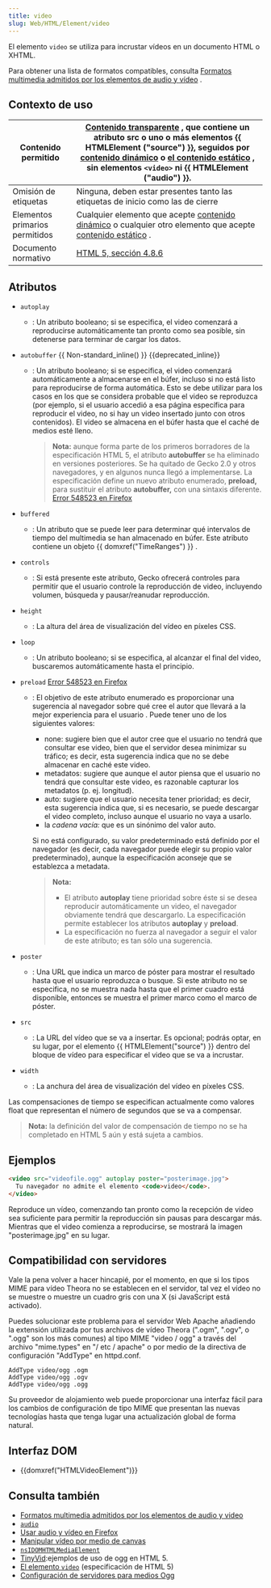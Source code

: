 ```yaml
---
title: video
slug: Web/HTML/Element/video
---
```


El elemento `video` se utiliza para incrustar vídeos en un documento HTML o XHTML.

Para obtener una lista de formatos compatibles, consulta [Formatos multimedia admitidos por los elementos de audio y vídeo](/es/Formatos_multimedia_admitidos_por_los_elementos_de_video_y_audio) .

## Contexto de uso

| Contenido permitido            | [Contenido transparente](/en/HTML/Content_categories#transparent_content) , que contiene un atributo **src** o uno o más elementos {{ HTMLElement ("source") }}, seguidos por [contenido dinámico](/en/HTML/Content_categories#flow_content) o [el contenido estático](/en/HTML/Content_categories#phrasing_content) , sin elementos `<video>` ni {{ HTMLElement ("audio") }}. |
| ------------------------------ | ------------------------------------------------------------------------------------------------------------------------------------------------------------------------------------------------------------------------------------------------------------------------------------------------------------------------------------------------------------------------------ |
| Omisión de etiquetas           | Ninguna, deben estar presentes tanto las etiquetas de inicio como las de cierre                                                                                                                                                                                                                                                                                                |
| Elementos primarios permitidos | Cualquier elemento que acepte [contenido dinámico](/en/HTML/Content_categories#flow_content) o cualquier otro elemento que acepte [contenido estático](/en/HTML/Content_categories#phrasing_content) .                                                                                                                                                                         |
| Documento normativo            | [HTML 5, sección 4.8.6](http://www.w3.org/TR/html5/video.html#video)                                                                                                                                                                                                                                                                                                           |

## Atributos

- `autoplay`
  - : Un atributo booleano; si se especifica, el video comenzará a reproducirse automáticamente tan pronto como sea posible, sin detenerse para terminar de cargar los datos.
- `autobuffer` {{ Non-standard_inline() }} {{deprecated_inline}}

  - : Un atributo booleano; si se especifica, el video comenzará automáticamente a almacenarse en el búfer, incluso si no está listo para reproducirse de forma automática. Esto se debe utilizar para los casos en los que se considera probable que el video se reproduzca (por ejemplo, si el usuario accedió a esa página específica para reproducir el video, no si hay un video insertado junto con otros contenidos). El video se almacena en el búfer hasta que el caché de medios esté lleno.

    > **Nota:** aunque forma parte de los primeros borradores de la especificación HTML 5, el atributo **autobuffer** se ha eliminado en versiones posteriores. Se ha quitado de Gecko 2.0 y otros navegadores, y en algunos nunca llegó a implementarse. La especificación define un nuevo atributo enumerado, **preload,** para sustituir el atributo **autobuffer,** con una sintaxis diferente. [Error 548523 en Firefox](https://bugzil.la/548523)

- `buffered`
  - : Un atributo que se puede leer para determinar qué intervalos de tiempo del multimedia se han almacenado en búfer. Este atributo contiene un objeto {{ domxref("TimeRanges") }} .
- `controls`
  - : Si está presente este atributo, Gecko ofrecerá controles para permitir que el usuario controle la reproducción de video, incluyendo volumen, búsqueda y pausar/reanudar reproducción.
- `height`
  - : La altura del área de visualización del vídeo en píxeles CSS.
- `loop`
  - : Un atributo booleano; si se especifica, al alcanzar el final del video, buscaremos automáticamente hasta el principio.
- `preload` [Error 548523 en Firefox](https://bugzil.la/548523)

  - : El objetivo de este atributo enumerado es proporcionar una sugerencia al navegador sobre qué cree el autor que llevará a la mejor experiencia para el usuario . Puede tener uno de los siguientes valores:

    - none: sugiere bien que el autor cree que el usuario no tendrá que consultar ese video, bien que el servidor desea minimizar su tráfico; es decir, esta sugerencia indica que no se debe almacenar en caché este video.
    - metadatos: sugiere que aunque el autor piensa que el usuario no tendrá que consultar este video, es razonable capturar los metadatos (p. ej. longitud).
    - auto: sugiere que el usuario necesita tener prioridad; es decir, esta sugerencia indica que, si es necesario, se puede descargar el video completo, incluso aunque el usuario no vaya a usarlo.
    - la _cadena vacía:_ que es un sinónimo del valor auto.

    Si no está configurado, su valor predeterminado está definido por el navegador (es decir, cada navegador puede elegir su propio valor predeterminado), aunque la especificación aconseje que se establezca a metadata.

    > **Nota:**
    >
    > - El atributo **autoplay** tiene prioridad sobre éste si se desea reproducir automáticamente un video, el navegador obviamente tendrá que descargarlo. La especificación permite establecer los atributos **autoplay** y **preload**.
    > - La especificación no fuerza al navegador a seguir el valor de este atributo; es tan sólo una sugerencia.

- `poster`
  - : Una URL que indica un marco de póster para mostrar el resultado hasta que el usuario reproduzca o busque. Si este atributo no se especifica, no se muestra nada hasta que el primer cuadro está disponible, entonces se muestra el primer marco como el marco de póster.
- `src`
  - : La URL del vídeo que se va a insertar. Es opcional; podrás optar, en su lugar, por el elemento {{ HTMLElement("source") }} dentro del bloque de vídeo para especificar el video que se va a incrustar.
- `width`
  - : La anchura del área de visualización del vídeo en píxeles CSS.

Las compensaciones de tiempo se especifican actualmente como valores float que representan el número de segundos que se va a compensar.

> **Nota:** la definición del valor de compensación de tiempo no se ha completado en HTML 5 aún y está sujeta a cambios.

## Ejemplos

```html
<video src="videofile.ogg" autoplay poster="posterimage.jpg">
  Tu navegador no admite el elemento <code>video</code>.
</video>
```

Reproduce un vídeo, comenzando tan pronto como la recepción de video sea suficiente para permitir la reproducción sin pausas para descargar más. Mientras que el video comienza a reproducirse, se mostrará la imagen "posterimage.jpg" en su lugar.

## Compatibilidad con servidores

Vale la pena volver a hacer hincapié, por el momento, en que si los tipos MIME para vídeo Theora no se establecen en el servidor, tal vez el vídeo no se muestre o muestre un cuadro gris con una X (si JavaScript está activado).

Puedes solucionar este problema para el servidor Web Apache añadiendo la extensión utilizada por tus archivos de vídeo Theora (".ogm", ".ogv", o ".ogg" son los más comunes) al tipo MIME "video / ogg" a través del archivo "mime.types" en "/ etc / apache" o por medio de la directiva de configuración "AddType" en httpd.conf.

```
AddType video/ogg .ogm
AddType video/ogg .ogv
AddType video/ogg .ogg
```

Su proveedor de alojamiento web puede proporcionar una interfaz fácil para los cambios de configuración de tipo MIME que presentan las nuevas tecnologías hasta que tenga lugar una actualización global de forma natural.

## Interfaz DOM

- {{domxref("HTMLVideoElement")}}

## Consulta también

- [Formatos multimedia admitidos por los elementos de audio y video](/es/Formatos_multimedia_admitidos_por_los_elementos_de_video_y_audio)
- [`audio`](/es/HTML/Elemento/Audio)
- [Usar audio y vídeo en Firefox](/Es/Usar_audio_y_vídeo_en_Firefox)
- [Manipular vídeo por medio de canvas](/En/Manipulating_video_using_canvas)
- [`nsIDOMHTMLMediaElement`](/En/XPCOM_Interface_Reference/NsIDOMHTMLMediaElement)
- [TinyVid](http://tinyvid.tv/):ejemplos de uso de ogg en HTML 5.
- [El elemento `video`](http://www.whatwg.org/specs/web-apps/current-work/#video) (especificación de HTML 5)
- [Configuración de servidores para medios Ogg](/en/Configuring_servers_for_Ogg_media)
